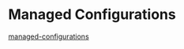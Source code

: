 # Managed Configurations

[managed-configurations](https://developer.android.com/work/managed-configurations)
